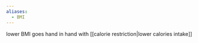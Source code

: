 ```yaml
---
aliases:
  - BMI
---
```

lower BMI goes hand in hand with [[calorie restriction|lower calories intake]]